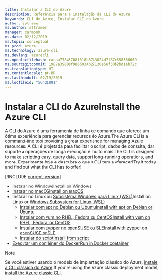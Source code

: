 ```yaml
---
title: Instalar a CLI do Azure
description: Referência para a instalação da CLI do Azure
keywords: CLI do Azure, Instalar CLI do Azure
author: sptramer
ms.author: sttramer
manager: carmonm
ms.date: 02/12/2019
ms.topic: conceptual
ms.prod: azure
ms.technology: azure-cli
ms.devlang: azurecli
ms.openlocfilehash: cacaa77845708f318b3743024d7f87e658368069
ms.sourcegitcommit: 1987a39809f9865034b27130e56f30b2bd1eb72c
ms.translationtype: HT
ms.contentlocale: pt-BR
ms.lasthandoff: 02/19/2019
ms.locfileid: "56421891"
---
```

# <a name="install-the-azure-cli"></a><span data-ttu-id="31694-104">Instalar a CLI do Azure</span><span class="sxs-lookup"><span data-stu-id="31694-104">Install the Azure CLI</span></span>

<span data-ttu-id="31694-105">A CLI do Azure é uma ferramenta de linha de comando que oferece um ótima experiência para gerenciar recursos do Azure.</span><span class="sxs-lookup"><span data-stu-id="31694-105">The Azure CLI is a command-line tool providing a great experience for managing Azure resources.</span></span> <span data-ttu-id="31694-106">A CLI é projetada para facilitar o script, dados de consulta, dar suporte a operações de longa execução e muito mais.</span><span class="sxs-lookup"><span data-stu-id="31694-106">The CLI is designed to make scripting easy, query data, support long-running operations, and more.</span></span> <span data-ttu-id="31694-107">Experimente hoje e descubra o que a CLI tem a oferecer!</span><span class="sxs-lookup"><span data-stu-id="31694-107">Try it today and find out what the CLI has to offer!</span></span>

[!INCLUDE [current-version](includes/current-version.md)]

* [<span data-ttu-id="31694-108">Instalar no Windows</span><span class="sxs-lookup"><span data-stu-id="31694-108">Install on Windows</span></span>](install-azure-cli-windows.md)
* [<span data-ttu-id="31694-109">Instalar no macOS</span><span class="sxs-lookup"><span data-stu-id="31694-109">Install on macOS</span></span>](install-azure-cli-macos.md)
* <span data-ttu-id="31694-110">Instalar no Linux ou [Subsistema Windows para Linux (WSL)](/windows/wsl/about)</span><span class="sxs-lookup"><span data-stu-id="31694-110">Install on Linux or [Windows Subsystem for Linux (WSL)](/windows/wsl/about)</span></span>
  * [<span data-ttu-id="31694-111">Instalar com apt no Debian ou Ubuntu</span><span class="sxs-lookup"><span data-stu-id="31694-111">Install with apt on Debian or Ubuntu</span></span>](install-azure-cli-apt.md)
  * [<span data-ttu-id="31694-112">Instalar com yum no RHEL, Fedora ou CentOS</span><span class="sxs-lookup"><span data-stu-id="31694-112">Install with yum on RHEL, Fedora, or CentOS</span></span>](install-azure-cli-yum.md)
  * [<span data-ttu-id="31694-113">Instalar com zypper no openSUSE ou SLE</span><span class="sxs-lookup"><span data-stu-id="31694-113">Install with zypper on openSUSE or SLE</span></span>](install-azure-cli-zypper.md)
  * [<span data-ttu-id="31694-114">Instalar do script</span><span class="sxs-lookup"><span data-stu-id="31694-114">Install from script</span></span>](install-azure-cli-linux.md)
* [<span data-ttu-id="31694-115">Executar um contêiner do Docker</span><span class="sxs-lookup"><span data-stu-id="31694-115">Run in Docker container</span></span>](run-azure-cli-docker.md)

> [!NOTE]
> <span data-ttu-id="31694-116">Se você estiver usando o modelo de implantação clássico do Azure, [instale a CLI clássica do Azure](install-classic-cli.md).</span><span class="sxs-lookup"><span data-stu-id="31694-116">If you're using the Azure classic deployment model, [install the Azure classic CLI](install-classic-cli.md).</span></span>
